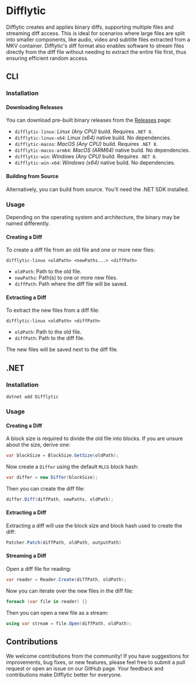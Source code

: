 # Difflytic

Difflytic creates and applies binary diffs, supporting multiple files and streaming diff access. This is ideal for scenarios where large files are split into smaller components, like audio, video and subtitle files extracted from a MKV container. Difflytic's diff format also enables software to stream files directly from the diff file without needing to extract the entire file first, thus ensuring efficient random access.

## CLI

### Installation

#### Downloading Releases

You can download pre-built binary releases from the [Releases](https://github.com/Deathspike/Difflytic/releases) page:

- `difflytic-linux`: _Linux (Any CPU)_ build. Requires `.NET 8`.
- `difflytic-linux-x64`: _Linux (x64)_ native build. No dependencies.
- `difflytic-macos`: _MacOS (Any CPU)_ build. Requires `.NET 8`.
- `difflytic-macos-arm64`: _MacOS (ARM64)_ native build. No dependencies.
- `difflytic-win`: _Windows (Any CPU)_ build. Requires `.NET 8`.
- `difflytic-win-x64`: _Windows (x64)_ native build. No dependencies.

#### Building from Source

Alternatively, you can build from source. You'll need the .NET SDK installed.

### Usage

Depending on the operating system and architecture, the binary may be named differently.

#### Creating a Diff

To create a diff file from an old file and one or more new files:

    difflytic-linux <oldPath> <newPaths...> <diffPath>

- `oldPath`: Path to the old file.
- `newPaths`: Path(s) to one or more new files.
- `diffPath`: Path where the diff file will be saved.

#### Extracting a Diff

To extract the new files from a diff file:

    difflytic-linux <oldPath> <diffPath>

- `oldPath`: Path to the old file.
- `diffPath`: Path to the diff file.

The new files will be saved next to the diff file.

## .NET

### Installation

    dotnet add Difflytic

### Usage

#### Creating a Diff

A block size is required to divide the old file into blocks. If you are unsure about the size, derive one:

```cs
var blockSize = BlockSize.GetSize(oldPath);
```

Now create a `Differ` using the default `MLCG` block hash:

```cs
var differ = new Differ(blockSize);
```

Then you can create the diff file:

```cs
differ.Diff(diffPath, newPaths, oldPath);
```

#### Extracting a Diff

Extracting a diff will use the block size and block hash used to create the diff:

```cs
Patcher.Patch(diffPath, oldPath, outputPath)
```

#### Streaming a Diff

Open a diff file for reading:

```cs
var reader = Reader.Create(diffPath, oldPath);
```

Now you can iterate over the new files in the diff file:

```cs
foreach (var file in reader) {}
```

Then you can open a new file as a stream:

```cs
using var stream = file.Open(diffPath, oldPath);
```

## Contributions

We welcome contributions from the community! If you have suggestions for improvements, bug fixes, or new features, please feel free to submit a pull request or open an issue on our GitHub page. Your feedback and contributions make Difflytic better for everyone.
